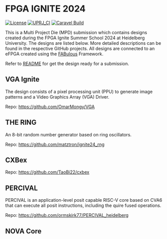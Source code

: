 # FPGA IGNITE 2024

[![License](https://img.shields.io/badge/License-Apache%202.0-blue.svg)](https://opensource.org/licenses/Apache-2.0) [![UPRJ_CI](https://github.com/efabless/caravel_project_example/actions/workflows/user_project_ci.yml/badge.svg)](https://github.com/efabless/caravel_project_example/actions/workflows/user_project_ci.yml) [![Caravel Build](https://github.com/efabless/caravel_project_example/actions/workflows/caravel_build.yml/badge.svg)](https://github.com/efabless/caravel_project_example/actions/workflows/caravel_build.yml)

This is a Multi Project Die (MPD) submission which contains designs created
during the FPGA Ignite Summer School 2024 at Heidelberg University. The designs
are listed below. More detailed descriptions can be found in the respective GitHub
projects. All designs are connected to an eFPGA created using the
[FABulous](https://github.com/FPGA-Research-Manchester/FABulous) Framework.

Refer to [README](docs/source/index.md) for get the design ready for a
submission.

## VGA Ignite

The design consists of a pixel processing unit (PPU) to generate image patterns
and a Video Graphics Array (VGA) Driver.

Repo: https://github.com/OmarMongy/VGA

## THE RING

An 8-bit random number generator based on ring oscillators.

Repo: https://github.com/matztron/ignite24_rng

## CXBex

<!-- TODO: -->
Repo: https://github.com/TaoBi22/cxbex

## PERCIVAL

<!-- TODO: Just copied the first sentence of their repo, is that fine? -->
PERCIVAL is an application-level posit capable RISC-V core based on CVA6 that can execute all posit instructions, including the quire fused operations.

Repo: https://github.com/ormskirk77/PERCIVAL_heidelberg

<!-- TODO: Probably remove -->
## NOVA Core
